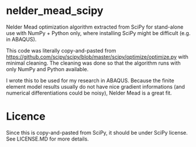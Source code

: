 # nelder_mead_scipy
Nelder Mead optimization algorithm extracted from SciPy for stand-alone use with NumPy + Python only, where installing SciPy might be difficult (e.g. in ABAQUS).

This code was literally copy-and-pasted from https://github.com/scipy/scipy/blob/master/scipy/optimize/optimize.py with minimal cleaning. The cleaning was done so that the algorithm runs with only NumPy and Python available.

I wrote this to be used for my research in ABAQUS. Because the finite element model results usually do not have nice gradient informations (and numerical differentiations could be noisy), Nelder Mead is a great fit.

# Licence
Since this is copy-and-pasted from SciPy, it should be under SciPy license. See LICENSE.MD for more details.


